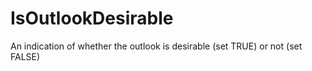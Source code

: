 IsOutlookDesirable
==================

An indication of whether the outlook is desirable (set TRUE) or not (set FALSE)
